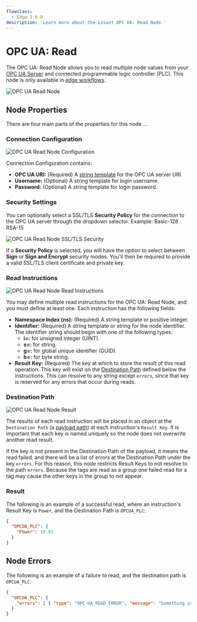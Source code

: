 ```yaml
---
flowclass:
  - Edge 1.6.0
description: 'Learn more about the Losant OPC UA: Read Node.'
---
```


# OPC UA: Read

The OPC UA: Read Node allows you to read multiple node values from your [OPC UA Server](https://en.wikipedia.org/wiki/OPC_Unified_Architecture) and connected programmable logic controller (PLC). This node is only available in [edge workflows](/workflows/edge-workflows/).

![OPC UA Read Node](/images/workflows/data/opcua-read-node.png "OPC UA Read Node")

## Node Properties

There are four main parts of the properties for this node ...

### Connection Configuration

![OPC UA Read Node Configuration](/images/workflows/data/opcua-read-node-connection.png "OPC UA Read Node Configuration")

Connection Configuration contains:

* **OPC UA URI:** (Required) A [string template](/workflows/accessing-payload-data/#string-templates) for the OPC UA server URI.
* **Username:** (Optional) A string template for login username.
* **Password:** (Optional) A string template for login password.

### Security Settings

You can optionally select a SSL/TLS **Security Policy** for the connection to the OPC UA server through the dropdown selector. Example: Basic-128 RSA-15

![OPC UA Read Node SSL/TLS Security](/images/workflows/data/opcua-read-node-ssl.png "OPC UA Read Node SSL/TLS Security")

If a **Security Policy** is selected, you will have the option to select between **Sign** or **Sign and Encrypt** security modes. You'll then be required to provide a valid SSL/TLS client certificate and private key.

### Read Instructions

![OPC UA Read Node Read Instructions](/images/workflows/data/opcua-read-node-instructions.png "OPC UA Read Node Instructions")

You may define multiple read instructions for the OPC UA: Read Node, and you must define at least one. Each instruction has the following fields:

* **Namespace Index (ns):** (Required) A string template or positive integer.
* **Identifier:** (Required) A string template or string for the node identifier. The identifier string should begin with one of the following types:
    * **i=:** for unsigned integer (UINT).
    * **s=:** for string.
    * **g=:** for global unique identifier (GUID).
    * **b=:** for byte string.
* **Result Key:** (Required) The key at which to store the result of this read operation. This key will exist on the [Destination Path](#result) defined below the instructions. This can resolve to any string except `errors`, since that key is reserved for any errors that occur during reads.

### Destination Path

![OPC UA Read Node Result](/images/workflows/data/opcua-read-node-path.png "OPC UA Read Node Result")

The results of each read instruction will be placed in an object at the `Destination Path` (a [payload path](/workflows/accessing-payload-data/#payload-paths)) at each instruction's `Result Key`. It is important that each key is named uniquely so the node does not overwrite another read result.

If the key is not present in the Destination Path of the payload, it means the read failed, and there will be a list of errors at the Destination Path under the key `errors`. For this reason, this node restricts Result Keys to not resolve to the path `errors`. Because the tags are read as a group one failed read for a tag may cause the other keys in the group to not appear.

### Result

The following is an example of a successful read, where an instruction's Result Key is `Power`, and the Destination Path is `OPCUA_PLC`:

```json
{
  "OPCUA_PLC": {
    "Power": 10.01
  }
}
```

## Node Errors

The following is an example of a failure to read, and the destination path is `OPCUA_PLC`:

```json
{
  "OPCUA_PLC": {
    "errors": [ { "type": "OPC-UA_READ_ERROR", "message": "Something useful to help you fix the issue." } ]
  }
}
```
